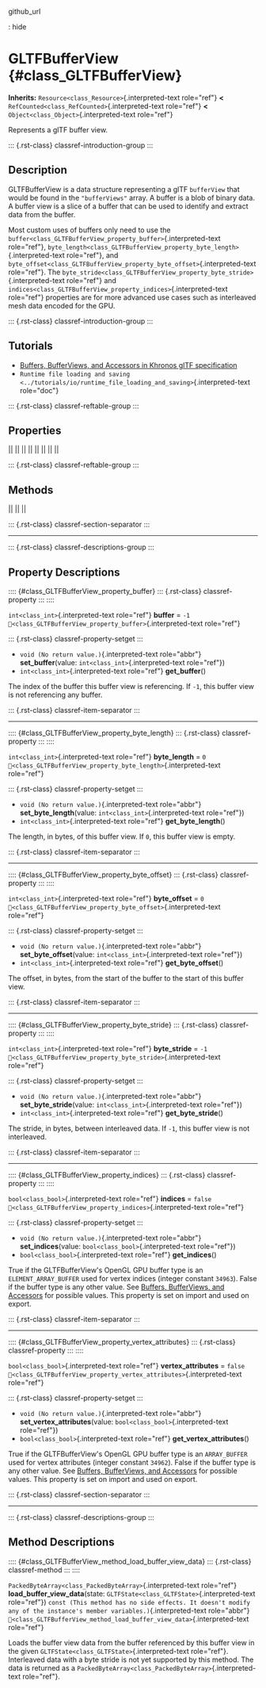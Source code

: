 github_url

:   hide

# GLTFBufferView {#class_GLTFBufferView}

**Inherits:** `Resource<class_Resource>`{.interpreted-text role="ref"}
**\<** `RefCounted<class_RefCounted>`{.interpreted-text role="ref"}
**\<** `Object<class_Object>`{.interpreted-text role="ref"}

Represents a glTF buffer view.

::: {.rst-class}
classref-introduction-group
:::

## Description

GLTFBufferView is a data structure representing a glTF `bufferView` that
would be found in the `"bufferViews"` array. A buffer is a blob of
binary data. A buffer view is a slice of a buffer that can be used to
identify and extract data from the buffer.

Most custom uses of buffers only need to use the
`buffer<class_GLTFBufferView_property_buffer>`{.interpreted-text
role="ref"},
`byte_length<class_GLTFBufferView_property_byte_length>`{.interpreted-text
role="ref"}, and
`byte_offset<class_GLTFBufferView_property_byte_offset>`{.interpreted-text
role="ref"}. The
`byte_stride<class_GLTFBufferView_property_byte_stride>`{.interpreted-text
role="ref"} and
`indices<class_GLTFBufferView_property_indices>`{.interpreted-text
role="ref"} properties are for more advanced use cases such as
interleaved mesh data encoded for the GPU.

::: {.rst-class}
classref-introduction-group
:::

## Tutorials

- [Buffers, BufferViews, and Accessors in Khronos glTF
  specification](https://github.com/KhronosGroup/glTF-Tutorials/blob/master/gltfTutorial/gltfTutorial_005_BuffersBufferViewsAccessors.md)
- `Runtime file loading and saving <../tutorials/io/runtime_file_loading_and_saving>`{.interpreted-text
  role="doc"}

::: {.rst-class}
classref-reftable-group
:::

## Properties

||
||
||
||
||
||
||
||

::: {.rst-class}
classref-reftable-group
:::

## Methods

||
||
||

::: {.rst-class}
classref-section-separator
:::

------------------------------------------------------------------------

::: {.rst-class}
classref-descriptions-group
:::

## Property Descriptions

:::: {#class_GLTFBufferView_property_buffer}
::: {.rst-class}
classref-property
:::
::::

`int<class_int>`{.interpreted-text role="ref"} **buffer** = `-1`
`🔗<class_GLTFBufferView_property_buffer>`{.interpreted-text role="ref"}

::: {.rst-class}
classref-property-setget
:::

- `void (No return value.)`{.interpreted-text role="abbr"}
  **set_buffer**(value: `int<class_int>`{.interpreted-text role="ref"})
- `int<class_int>`{.interpreted-text role="ref"} **get_buffer**()

The index of the buffer this buffer view is referencing. If `-1`, this
buffer view is not referencing any buffer.

::: {.rst-class}
classref-item-separator
:::

------------------------------------------------------------------------

:::: {#class_GLTFBufferView_property_byte_length}
::: {.rst-class}
classref-property
:::
::::

`int<class_int>`{.interpreted-text role="ref"} **byte_length** = `0`
`🔗<class_GLTFBufferView_property_byte_length>`{.interpreted-text
role="ref"}

::: {.rst-class}
classref-property-setget
:::

- `void (No return value.)`{.interpreted-text role="abbr"}
  **set_byte_length**(value: `int<class_int>`{.interpreted-text
  role="ref"})
- `int<class_int>`{.interpreted-text role="ref"} **get_byte_length**()

The length, in bytes, of this buffer view. If `0`, this buffer view is
empty.

::: {.rst-class}
classref-item-separator
:::

------------------------------------------------------------------------

:::: {#class_GLTFBufferView_property_byte_offset}
::: {.rst-class}
classref-property
:::
::::

`int<class_int>`{.interpreted-text role="ref"} **byte_offset** = `0`
`🔗<class_GLTFBufferView_property_byte_offset>`{.interpreted-text
role="ref"}

::: {.rst-class}
classref-property-setget
:::

- `void (No return value.)`{.interpreted-text role="abbr"}
  **set_byte_offset**(value: `int<class_int>`{.interpreted-text
  role="ref"})
- `int<class_int>`{.interpreted-text role="ref"} **get_byte_offset**()

The offset, in bytes, from the start of the buffer to the start of this
buffer view.

::: {.rst-class}
classref-item-separator
:::

------------------------------------------------------------------------

:::: {#class_GLTFBufferView_property_byte_stride}
::: {.rst-class}
classref-property
:::
::::

`int<class_int>`{.interpreted-text role="ref"} **byte_stride** = `-1`
`🔗<class_GLTFBufferView_property_byte_stride>`{.interpreted-text
role="ref"}

::: {.rst-class}
classref-property-setget
:::

- `void (No return value.)`{.interpreted-text role="abbr"}
  **set_byte_stride**(value: `int<class_int>`{.interpreted-text
  role="ref"})
- `int<class_int>`{.interpreted-text role="ref"} **get_byte_stride**()

The stride, in bytes, between interleaved data. If `-1`, this buffer
view is not interleaved.

::: {.rst-class}
classref-item-separator
:::

------------------------------------------------------------------------

:::: {#class_GLTFBufferView_property_indices}
::: {.rst-class}
classref-property
:::
::::

`bool<class_bool>`{.interpreted-text role="ref"} **indices** = `false`
`🔗<class_GLTFBufferView_property_indices>`{.interpreted-text
role="ref"}

::: {.rst-class}
classref-property-setget
:::

- `void (No return value.)`{.interpreted-text role="abbr"}
  **set_indices**(value: `bool<class_bool>`{.interpreted-text
  role="ref"})
- `bool<class_bool>`{.interpreted-text role="ref"} **get_indices**()

True if the GLTFBufferView\'s OpenGL GPU buffer type is an
`ELEMENT_ARRAY_BUFFER` used for vertex indices (integer constant
`34963`). False if the buffer type is any other value. See [Buffers,
BufferViews, and
Accessors](https://github.com/KhronosGroup/glTF-Tutorials/blob/master/gltfTutorial/gltfTutorial_005_BuffersBufferViewsAccessors.md)
for possible values. This property is set on import and used on export.

::: {.rst-class}
classref-item-separator
:::

------------------------------------------------------------------------

:::: {#class_GLTFBufferView_property_vertex_attributes}
::: {.rst-class}
classref-property
:::
::::

`bool<class_bool>`{.interpreted-text role="ref"} **vertex_attributes** =
`false`
`🔗<class_GLTFBufferView_property_vertex_attributes>`{.interpreted-text
role="ref"}

::: {.rst-class}
classref-property-setget
:::

- `void (No return value.)`{.interpreted-text role="abbr"}
  **set_vertex_attributes**(value: `bool<class_bool>`{.interpreted-text
  role="ref"})
- `bool<class_bool>`{.interpreted-text role="ref"}
  **get_vertex_attributes**()

True if the GLTFBufferView\'s OpenGL GPU buffer type is an
`ARRAY_BUFFER` used for vertex attributes (integer constant `34962`).
False if the buffer type is any other value. See [Buffers, BufferViews,
and
Accessors](https://github.com/KhronosGroup/glTF-Tutorials/blob/master/gltfTutorial/gltfTutorial_005_BuffersBufferViewsAccessors.md)
for possible values. This property is set on import and used on export.

::: {.rst-class}
classref-section-separator
:::

------------------------------------------------------------------------

::: {.rst-class}
classref-descriptions-group
:::

## Method Descriptions

:::: {#class_GLTFBufferView_method_load_buffer_view_data}
::: {.rst-class}
classref-method
:::
::::

`PackedByteArray<class_PackedByteArray>`{.interpreted-text role="ref"}
**load_buffer_view_data**(state:
`GLTFState<class_GLTFState>`{.interpreted-text role="ref"})
`const (This method has no side effects. It doesn't modify any of the instance's member variables.)`{.interpreted-text
role="abbr"}
`🔗<class_GLTFBufferView_method_load_buffer_view_data>`{.interpreted-text
role="ref"}

Loads the buffer view data from the buffer referenced by this buffer
view in the given `GLTFState<class_GLTFState>`{.interpreted-text
role="ref"}. Interleaved data with a byte stride is not yet supported by
this method. The data is returned as a
`PackedByteArray<class_PackedByteArray>`{.interpreted-text role="ref"}.
